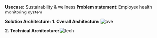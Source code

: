  **Usecase:** Sustainability & wellness
  **Problem statement:** Employee health monitoring system

**Solution Architecture:**
    **1. Overall Architecture:**
	![ove](https://user-images.githubusercontent.com/75310734/107236256-8916db00-6a4b-11eb-8b32-9eb734b5866c.PNG)

	
 **2. Technical Architecture:**
![tech](https://user-images.githubusercontent.com/75310734/107235861-21f92680-6a4b-11eb-87b1-84835665a421.PNG)

